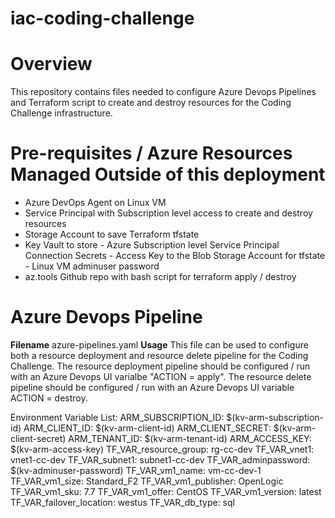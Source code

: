 # iac-coding-challenge

Overview
========
This repository contains files needed to configure Azure Devops Pipelines and Terraform script to create and destroy resources for the Coding Challenge infrastructure. 

Pre-requisites / Azure Resources Managed Outside of this deployment
===================================================================

 - Azure DevOps Agent on Linux VM
 - Service Principal with Subscription level access to create and destroy resources
 - Storage Account to save Terraform tfstate
 - Key Vault to store
           - Azure Subscription level Service Principal Connection Secrets
           - Access Key to the Blob Storage Account for tfstate
           - Linux VM adminuser password
- az.tools Github repo with bash script for terraform apply / destroy

Azure Devops Pipeline
=====================
**Filename**  azure-pipelines.yaml
**Usage**  This file can be used to configure both a resource deployment and resource delete pipeline for the Coding Challenge. The resource deployment pipeline should be configured / run with an Azure Devops UI varialbe "ACTION = apply". The resource delete pipeline should be configured / run with an Azure Devops UI variable ACTION = destroy.



Environment Variable List:
    ARM_SUBSCRIPTION_ID: $(kv-arm-subscription-id)
    ARM_CLIENT_ID:       $(kv-arm-client-id)
    ARM_CLIENT_SECRET:   $(kv-arm-client-secret)
    ARM_TENANT_ID:       $(kv-arm-tenant-id)
    ARM_ACCESS_KEY:      $(kv-arm-access-key)
    TF_VAR_resource_group: rg-cc-dev
    TF_VAR_vnet1: vnet1-cc-dev
    TF_VAR_subnet1: subnet1-cc-dev
    TF_VAR_adminpassword: $(kv-adminuser-password)
    TF_VAR_vm1_name: vm-cc-dev-1
    TF_VAR_vm1_size: Standard_F2
    TF_VAR_vm1_publisher: OpenLogic
    TF_VAR_vm1_sku: 7.7
    TF_VAR_vm1_offer: CentOS
    TF_VAR_vm1_version: latest
    TF_VAR_failover_location: westus
    TF_VAR_db_type: sql
